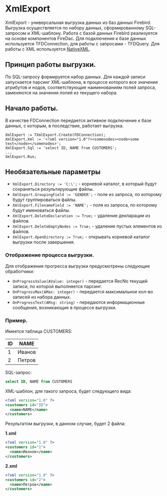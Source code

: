# XmlExport

XmlExport - универсальная выгрузка данных из баз данных Firebird. Выгрузка осуществляется по набору данных, сформированному SQL-запросом и XML-шаблону. Работа с базой данных Firebird реализуется на основе компонентов FireDac. Для подключения к базе данных используется TFDConnection, для работы с запросами - TFDQuery. Для работы с XML используется [NativeXML](https://github.com/kattunga/NativeXml).

## Принцип работы выгрузки.
По SQL-запросу формируется набор данных. Для каждой записи запускается парсинг XML-шаблона, в процессе которого все значения атрибутов и нодов, соответствующие наименованиям полей запроса, заменяются на значения полей из текущего набора.

## Начало работы.
В качестве FDConnection передается активное подключение к базе данных, с которым, в последствие, работает выгрузка.
```delphi
XmlExport := TXmlExport.Create(FDConnection);
XmlExport.Xml := '<?xml version="1.0"?><somenodes><node>some text</node></somenodes>';
XmlExport.Sql := 'select ID, NAME from CUSTOMERS';
...
XmlExport.Run;
```
## Необязательные параметры
* `XmlExport.Directory := 'C:\';` - корневой каталог, в который будут сохраняться результирующие файлы.
* `XmlExport.GroupingField := 'GENDER';` - поле из запроса, по которому будут группироваться файлы.
* `XmlExport.FilenameField := 'NAME';` - поля из запроса, по которому будут именоваться файлы.
* `XmlExport.DeleteDeclaration := True;` - удаление декларации из файлов.
* `XmlExport.DeleteEmptyNodes := True;` - удаление пустых элементов из файлов.
* `XmlExport.OpenDirectory := True;` - открывать корневой каталог выгрузки после завершения.

### Отображение процесса выгрузки.
Для отображения прогресса выгрузки предусмотрены следующие обработчики:
* `OnProgressValue(AValue: integer)` - передается RecNo текущей записи, по которой выполняется парсинг.
* `OnProgressMax(AMax: integer)` - передается максимальное кол-во записей из набора данных.
* `OnProgressText(AMsg: string)` - передаются информационные сообщения, возникающие в процессе выгрузки.

### Пример.

Имеется таблица CUSTOMERS:

ID  | NAME
----|----------------------
1   | Иванов
2   | Петров

SQL-запрос:
```sql
select ID, NAME from CUSTOMERS
```

XML-шаблон, для такого запроса, будет следующего вида:
```xml
<?xml version="1.0" ?>
<customers id="ID">
  <name>NAME</name>
</customers>
```

Результатом выгрузки, в данном случае, будет 2 файла:

**1.xml**
```xml
<?xml version="1.0" ?>
<customers id="1">
  <name>Иванов</name>
</customers>
```
**2.xml**
```xml
<?xml version="1.0" ?>
<customers id="2">
  <name>Петров</name>
</customers>
```
